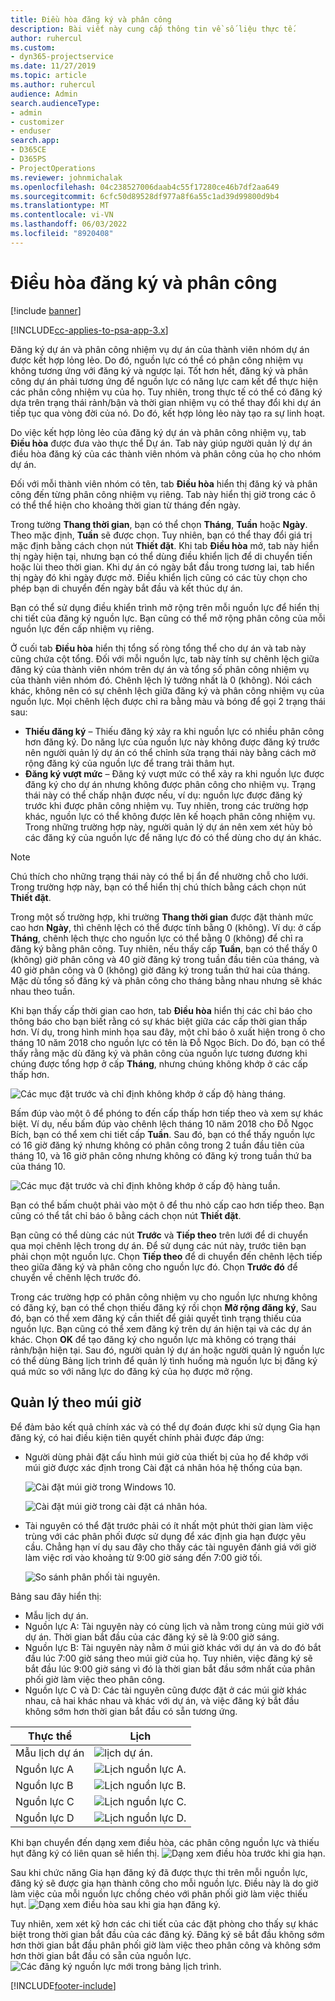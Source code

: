 ```yaml
---
title: Điều hòa đăng ký và phân công
description: Bài viết này cung cấp thông tin về số liệu thực tế.
author: ruhercul
ms.custom:
- dyn365-projectservice
ms.date: 11/27/2019
ms.topic: article
ms.author: ruhercul
audience: Admin
search.audienceType:
- admin
- customizer
- enduser
search.app:
- D365CE
- D365PS
- ProjectOperations
ms.reviewer: johnmichalak
ms.openlocfilehash: 04c238527006daab4c55f17280ce46b7df2aa649
ms.sourcegitcommit: 6cfc50d89528df977a8f6a55c1ad39d99800d9b4
ms.translationtype: MT
ms.contentlocale: vi-VN
ms.lasthandoff: 06/03/2022
ms.locfileid: "8920408"
---
```

# <a name="reconcile-bookings-and-assignments"></a>Điều hòa đăng ký và phân công

[!include [banner](../includes/psa-now-project-operations.md)]

[!INCLUDE[cc-applies-to-psa-app-3.x](../includes/cc-applies-to-psa-app-3x.md)]

Đăng ký dự án và phân công nhiệm vụ dự án của thành viên nhóm dự án được kết hợp lỏng lẻo. Do đó, nguồn lực có thể có phân công nhiệm vụ không tương ứng với đăng ký và ngược lại. Tốt hơn hết, đăng ký và phân công dự án phải tương ứng để nguồn lực có năng lực cam kết để thực hiện các phân công nhiệm vụ của họ. Tuy nhiên, trong thực tế có thể có đăng ký dựa trên trạng thái rảnh/bận và thời gian nhiệm vụ có thể thay đổi khi dự án tiếp tục qua vòng đời của nó. Do đó, kết hợp lỏng lẻo này tạo ra sự linh hoạt.

Do việc kết hợp lỏng lẻo của đăng ký dự án và phân công nhiệm vụ, tab **Điều hòa** được đưa vào thực thể Dự án. Tab này giúp người quản lý dự án điều hòa đăng ký của các thành viên nhóm và phân công của họ cho nhóm dự án.

Đối với mỗi thành viên nhóm có tên, tab **Điều hòa** hiển thị đăng ký và phân công đến từng phân công nhiệm vụ riêng. Tab này hiển thị giờ trong các ô có thể thể hiện cho khoảng thời gian từ tháng đến ngày.

Trong tường **Thang thời gian**, bạn có thể chọn **Tháng**, **Tuần** hoặc **Ngày**. Theo mặc định, **Tuần** sẽ được chọn. Tuy nhiên, bạn có thể thay đổi giá trị mặc định bằng cách chọn nút **Thiết đặt**. Khi tab **Điều hòa** mở, tab này hiển thị ngày hiện tại, nhưng bạn có thể dùng điều khiển lịch để di chuyển tiến hoặc lùi theo thời gian. Khi dự án có ngày bắt đầu trong tương lai, tab hiển thị ngày đó khi ngày được mở. Điều khiển lịch cũng có các tùy chọn cho phép bạn di chuyển đến ngày bắt đầu và kết thúc dự án.

Bạn có thể sử dụng điều khiển trình mở rộng trên mỗi nguồn lực để hiển thị chi tiết của đăng ký nguồn lực. Bạn cũng có thể mở rộng phân công của mỗi nguồn lực đến cấp nhiệm vụ riêng.

Ở cuối tab **Điều hòa** hiển thị tổng số ròng tổng thể cho dự án và tab này cũng chứa cột tổng. Đối với mỗi nguồn lực, tab này tính sự chênh lệch giữa đăng ký của thành viên nhóm trên dự án và tổng số phân công nhiệm vụ của thành viên nhóm đó. Chênh lệch lý tưởng nhất là 0 (không). Nói cách khác, không nên có sự chênh lệch giữa đăng ký và phân công nhiệm vụ của nguồn lực. Mọi chênh lệch được chỉ ra bằng màu và bóng để gọi 2 trạng thái sau:

- **Thiếu đăng ký** – Thiếu đăng ký xảy ra khi nguồn lực có nhiều phân công hơn đăng ký. Do năng lực của nguồn lực này không được đăng ký trước nên người quản lý dự án có thể chỉnh sửa trạng thái này bằng cách mở rộng đăng ký của nguồn lực để trang trải thâm hụt.
- **Đăng ký vượt mức** – Đăng ký vượt mức có thể xảy ra khi nguồn lực được đăng ký cho dự án nhưng không được phân công cho nhiệm vụ. Trạng thái này có thể chấp nhận được nếu, ví dụ: nguồn lực được đăng ký trước khi được phân công nhiệm vụ. Tuy nhiên, trong các trường hợp khác, nguồn lực có thể không được lên kế hoạch phân công nhiệm vụ. Trong những trường hợp này, người quản lý dự án nên xem xét hủy bỏ các đăng ký của nguồn lực để năng lực đó có thể dùng cho dự án khác.

> [!NOTE]
> Chú thích cho những trạng thái này có thể bị ẩn để nhường chỗ cho lưới. Trong trường hợp này, bạn có thể hiển thị chú thích bằng cách chọn nút **Thiết đặt**.

Trong một số trường hợp, khi trường **Thang thời gian** được đặt thành mức cao hơn **Ngày**, thì chênh lệch có thể được tính bằng 0 (không). Ví dụ: ở cấp **Tháng**, chênh lệch thực cho nguồn lực có thể bằng 0 (không) để chỉ ra đăng ký bằng phân công. Tuy nhiên, nếu thấy cấp **Tuần**, bạn có thể thấy 0 (không) giờ phân công và 40 giờ đăng ký trong tuần đầu tiên của tháng, và 40 giờ phân công và 0 (không) giờ đăng ký trong tuần thứ hai của tháng. Mặc dù tổng số đăng ký và phân công cho tháng bằng nhau nhưng sẽ khác nhau theo tuần.

Khi bạn thấy cấp thời gian cao hơn, tab **Điều hòa** hiển thị các chỉ báo cho thông báo cho bạn biết rằng có sự khác biệt giữa các cấp thời gian thấp hơn. Ví dụ, trong hình minh họa sau đây, một chỉ báo ô xuất hiện trong ô cho tháng 10 năm 2018 cho nguồn lực có tên là Đỗ Ngọc Bích. Do đó, bạn có thể thấy rằng mặc dù đăng ký và phân công của nguồn lực tương đương khi chúng được tổng hợp ở cấp **Tháng**, nhưng chúng không khớp ở các cấp thấp hơn.

![Các mục đặt trước và chỉ định không khớp ở cấp độ hàng tháng.](media/reconcile-assignments-01.JPG)

Bấm đúp vào một ô để phóng to đến cấp thấp hơn tiếp theo và xem sự khác biệt. Ví dụ, nếu bấm đúp vào chênh lệch tháng 10 năm 2018 cho Đỗ Ngọc Bích, bạn có thể xem chi tiết cấp **Tuần**. Sau đó, bạn có thể thấy nguồn lực có 16 giờ đăng ký nhưng không có phân công trong 2 tuần đầu tiên của tháng 10, và 16 giờ phân công nhưng không có đăng ký trong tuần thứ ba của tháng 10.

![Các mục đặt trước và chỉ định không khớp ở cấp độ hàng tuần.](media/reconcile-assignments-02.JPG)

Bạn có thể bấm chuột phải vào một ô để thu nhỏ cấp cao hơn tiếp theo. Bạn cũng có thể tắt chỉ báo ô bằng cách chọn nút **Thiết đặt**. 

Bạn cũng có thể dùng các nút **Trước** và **Tiếp theo** trên lưới để di chuyển qua mọi chênh lệch trong dự án. Để sử dụng các nút này, trước tiên bạn phải chọn một nguồn lực. Chọn **Tiếp theo** để di chuyển đến chênh lệch tiếp theo giữa đăng ký và phân công cho nguồn lực đó. Chọn **Trước đó** để chuyển về chênh lệch trước đó.

Trong các trường hợp có phân công nhiệm vụ cho nguồn lực nhưng không có đăng ký, bạn có thể chọn thiếu đăng ký rồi chọn **Mở rộng đăng ký**, Sau đó, bạn có thể xem đăng ký cần thiết để giải quyết tình trạng thiếu của nguồn lực. Bạn cũng có thể xem đăng ký trên dự án hiện tại và các dự án khác. Chọn **OK** để tạo đăng ký cho nguồn lực mà không có trạng thái rảnh/bận hiện tại. Sau đó, người quản lý dự án hoặc người quản lý nguồn lực có thể dùng Bảng lịch trình để quản lý tình huống mà nguồn lực bị đăng ký quá mức so với năng lực do đăng ký của họ được mở rộng.

## <a name="managing-with-time-zones"></a>Quản lý theo múi giờ
Để đảm bảo kết quả chính xác và có thể dự đoán được khi sử dụng Gia hạn đăng ký, có hai điều kiện tiên quyết chính phải được đáp ứng:  

- Người dùng phải đặt cấu hình múi giờ của thiết bị của họ để khớp với múi giờ được xác định trong Cài đặt cá nhân hóa hệ thống của bạn.
 
  ![Cài đặt múi giờ trong Windows 10.](media/reconcile-assignments-03.png)

  ![Cài đặt múi giờ trong cài đặt cá nhân hóa.](media/reconcile-assignments-04.png)
 
- Tài nguyên có thể đặt trước phải có ít nhất một phút thời gian làm việc trùng với các phân phối được sử dụng để xác định gia hạn được yêu cầu. Chẳng hạn ví dụ sau đây cho thấy các tài nguyên đánh giá với giờ làm việc rơi vào khoảng từ 9:00 giờ sáng đến 7:00 giờ tối. 

  ![So sánh phân phối tài nguyên.](media/reconcile-assignments-05.png)

Bảng sau đây hiển thị:

- Mẫu lịch dự án.
- Nguồn lực A: Tài nguyên này có cùng lịch và nằm trong cùng múi giờ với dự án. Thời gian bắt đầu của các đăng ký sẽ là 9:00 giờ sáng.
- Nguồn lực B: Tài nguyên này nằm ở múi giờ khác với dự án và do đó bắt đầu lúc 7:00 giờ sáng theo múi giờ của họ. Tuy nhiên, việc đăng ký sẽ bắt đầu lúc 9:00 giờ sáng vì đó là thời gian bắt đầu sớm nhất của phân phối giờ làm việc theo phân công.
- Nguồn lực C và D: Các tài nguyên cũng được đặt ở các múi giờ khác nhau, cả hai khác nhau và khác với dự án, và việc đăng ký bắt đầu không sớm hơn thời gian bắt đầu có sẵn tương ứng.

|Thực thể  |Lịch  |
|-|-|
|Mẫu lịch dự án   | ![lịch dự án.](media/reconcile-assignments-06.png) |
|Nguồn lực A  | ![Lịch nguồn lực A.](media/reconcile-assignments-06.png) |
|Nguồn lực B  |  ![Lịch nguồn lực B.](media/reconcile-assignments-07.png) |
|Nguồn lực C  |  ![Lịch nguồn lực C.](media/reconcile-assignments-08.png) |
|Nguồn lực D  | ![Lịch nguồn lực D.](media/reconcile-assignments-09.png)  |
 
Khi bạn chuyển đến dạng xem điều hòa, các phân công nguồn lực và thiếu hụt đăng ký có liên quan sẽ hiển thị.
 ![Dạng xem điều hòa trước khi gia hạn.](media/reconcile-assignments-10.png)

Sau khi chức năng Gia hạn đăng ký đã được thực thi trên mỗi nguồn lực, đăng ký sẽ được gia hạn thành công cho mỗi nguồn lực. Điều này là do giờ làm việc của mỗi nguồn lực chồng chéo với phân phối giờ làm việc thiếu hụt.
 ![Dạng xem điều hòa sau khi gia hạn đăng ký.](media/reconcile-assignments-11.png) 

Tuy nhiên, xem xét kỹ hơn các chi tiết của các đặt phòng cho thấy sự khác biệt trong thời gian bắt đầu của các đăng ký. Đăng ký sẽ bắt đầu không sớm hơn thời gian bắt đầu phân phối giờ làm việc theo phân công và không sớm hơn thời gian bắt đầu có sẵn của nguồn lực.
 ![Các đăng ký nguồn lực mới trong bảng lịch trình.](media/reconcile-assignments-12.png)


[!INCLUDE[footer-include](../includes/footer-banner.md)]
